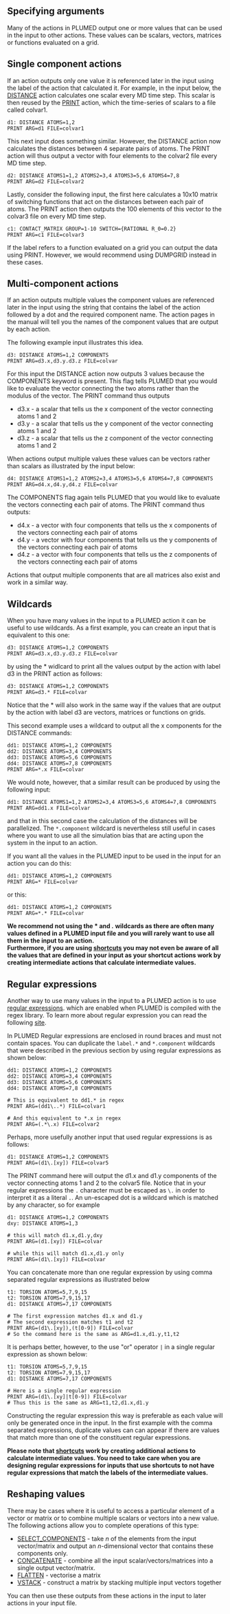 Specifying arguments
--------------------

Many of the actions in PLUMED output one or more values that can be used in the input to other actions.  These values can be
scalars, vectors, matrices or functions evaluated on a grid.

## Single component actions

If an action outputs only one value it is referenced later in the input using the label of the action that calculated it.
For example, in the input below, the [DISTANCE](DISTANCE.md) action calculates one scalar every MD time step.  This scalar is then reused 
by the [PRINT](PRINT.md) action, which the time-series of scalars to a file called colvar1.

```plumed
d1: DISTANCE ATOMS=1,2
PRINT ARG=d1 FILE=colvar1
```

This next input does something similar. However, the DISTANCE action now calculates the distances between 4 separate pairs of atoms.
The PRINT action will thus output a vector with four elements to the colvar2 file every MD time step.

```plumed
d2: DISTANCE ATOMS1=1,2 ATOMS2=3,4 ATOMS3=5,6 ATOMS4=7,8
PRINT ARG=d2 FILE=colvar2
```

Lastly, consider the following input, the first here calculates a 10x10 matrix of switching functions that act on the distances between
each pair of atoms.  The PRINT action then outputs the 100 elements of this vector to the colvar3 file on every MD time step.

```plumed
c1: CONTACT_MATRIX GROUP=1-10 SWITCH={RATIONAL R_0=0.2}
PRINT ARG=c1 FILE=colvar3
```

If the label refers to a function evaluated on a grid you can output the data using PRINT. However, we would recommend using DUMPGRID instead in these cases.

## Multi-component actions

If an action outputs multiple values the component values are referenced later in the input using the string that contains the label of the action 
followed by a dot and the required component name. The action pages in the manual will tell you the names of the component values that are output
by each action.  

The following example input illustrates this idea.  

```plumed
d3: DISTANCE ATOMS=1,2 COMPONENTS
PRINT ARG=d3.x,d3.y.d3.z FILE=colvar
```

For this input the DISTANCE action now outputs 3 values because the COMPONENTS keyword is present. This flag tells PLUMED that you would like to 
evaluate the vector connecting the two atoms rather than the modulus of the vector.  The PRINT command thus outputs

- d3.x - a scalar that tells us the x component of the vector connecting atoms 1 and 2 
- d3.y - a scalar that tells us the y component of the vector connecting atoms 1 and 2
- d3.z - a scalar that tells us the z component of the vector connecting atoms 1 and 2

When actions output multiple values these values can be vectors rather than scalars as illustrated by the input below:

```plumed
d4: DISTANCE ATOMS1=1,2 ATOMS2=3,4 ATOMS3=5,6 ATOMS4=7,8 COMPONENTS
PRINT ARG=d4.x,d4.y,d4.z FILE=colvar
```

The COMPONENTS flag again tells PLUMED that you would like to evaluate the vectors connecting each pair of atoms.  The PRINT command thus outputs:

- d4.x - a vector with four components that tells us the x components of the vectors connecting each pair of atoms
- d4.y - a vector with four components that tells us the y components of the vectors connecting each pair of atoms
- d4.z - a vector with four components that tells us the z components of the vectors connecting each pair of atoms

Actions that output multiple components that are all matrices also exist and work in a similar way.

## Wildcards

When you have many values in the input to a PLUMED action it can be useful to use wildcards.  As a first example, you can create 
an input that is equivalent to this one:

```plumed
d3: DISTANCE ATOMS=1,2 COMPONENTS
PRINT ARG=d3.x,d3.y.d3.z FILE=colvar
```

by using the * widlcard to print all the values output by the action with label d3 in the PRINT action as follows:

```plumed
d3: DISTANCE ATOMS=1,2 COMPONENTS
PRINT ARG=d3.* FILE=colvar
```

Notice that the * will also work in the same way if the values that are output by the action with label d3 are vectors, matrices or functions on grids.

This second example uses a wildcard to output all the x components for the DISTANCE commands:

```plumed
dd1: DISTANCE ATOMS=1,2 COMPONENTS
dd2: DISTANCE ATOMS=3,4 COMPONENTS
dd3: DISTANCE ATOMS=5,6 COMPONENTS
dd4: DISTANCE ATOMS=7,8 COMPONENTS
PRINT ARG=*.x FILE=colvar
```

We would note, however, that a similar result can be produced by using the following input:

```plumed
dd1: DISTANCE ATOMS1=1,2 ATOMS2=3,4 ATOMS3=5,6 ATOMS4=7,8 COMPONENTS
PRINT ARG=dd1.x FILE=colvar
```

and that in this second case the calculation of the distances will be parallelized.  The `*.component` wildcard is nevertheless still useful in cases where
you want to use all the simulation bias that are acting upon the system in the input to an action.

If you want all the values in the PLUMED input to be used in the input for an action you can do this:

```plumed
dd1: DISTANCE ATOMS=1,2 COMPONENTS
PRINT ARG=* FILE=colvar
```

or this:

```plumed
dd1: DISTANCE ATOMS=1,2 COMPONENTS
PRINT ARG=*.* FILE=colvar
```

__We recommend not using the * and *.* wildcards as there are often many values defined in a PLUMED input file and you will rarely want to use all them in the input to an action.  
Furthermore, if you are using [shortcuts](shortcuts.md) you may not even be aware of all the values that are defined in your input as your shortcut actions work by creating intermediate actions 
that calculate intermediate values.__

## Regular expressions

Another way to use many values in the input to a PLUMED action is to use [regular expressions](https://en.wikipedia.org/wiki/Regular_expression).
which are enabled when PLUMED is compiled with the regex library.  To learn more about regular expression you can read the following [site](http://www.regular-expressions.info/reference.html).

In PLUMED Regular expressions are enclosed in round braces and must not contain spaces.  You can duplicate the `label.*` and `*.component` wildcards that were described in the previous section
by using regular expressions as shown below:

```plumed
dd1: DISTANCE ATOMS=1,2 COMPONENTS
dd2: DISTANCE ATOMS=3,4 COMPONENTS
dd3: DISTANCE ATOMS=5,6 COMPONENTS
dd4: DISTANCE ATOMS=7,8 COMPONENTS

# This is equivalent to dd1.* in regex
PRINT ARG=(dd1\..*) FILE=colvar1

# And this equivalent to *.x in regex
PRINT ARG=(.*\.x) FILE=colvar2
```

Perhaps, more usefully another input that used regular expressions is as follows:

```plumed
d1: DISTANCE ATOMS=1,2 COMPONENTS
PRINT ARG=(d1\.[xy]) FILE=colvar5 
```

The PRINT command here will output the d1.x and d1.y components of the vector connecting atoms 1 and 2 to the colvar5 file. Notice that in your regular expressions the
`.` character must be escaped as `\.` in order to interpret it as a literal `.`. An un-escaped dot is a wildcard which is matched by any character,
so for example

```plumed
d1: DISTANCE ATOMS=1,2 COMPONENTS
dxy: DISTANCE ATOMS=1,3

# this will match d1.x,d1.y,dxy
PRINT ARG=(d1.[xy]) FILE=colvar

# while this will match d1.x,d1.y only
PRINT ARG=(d1\.[xy]) FILE=colvar
```

You can concatenate more than one regular expression by using comma separated regular expressions as illustrated below

```plumed
t1: TORSION ATOMS=5,7,9,15
t2: TORSION ATOMS=7,9,15,17
d1: DISTANCE ATOMS=7,17 COMPONENTS

# The first expression matches d1.x and d1.y
# The second expression matches t1 and t2
PRINT ARG=(d1\.[xy]),(t[0-9]) FILE=colvar 
# So the command here is the same as ARG=d1.x,d1.y,t1,t2
```

It is perhaps better, however, to the use "or" operator `|` in a single regular expression as shown below:

```plumed
t1: TORSION ATOMS=5,7,9,15
t2: TORSION ATOMS=7,9,15,17
d1: DISTANCE ATOMS=7,17 COMPONENTS

# Here is a single regular expression
PRINT ARG=(d1\.[xy]|t[0-9]) FILE=colvar
# Thus this is the same as ARG=t1,t2,d1.x,d1.y
```

Constructing the regular expression this way is preferable as each value will only be generated once in the input. In the first example with the comma
separated expressions, duplicate values can can appear if there are values that match more than one of the constituent regular expressions.

**Please note that [shortcuts](shortcuts.md) work by creating additional actions to calculate intermediate values. You need to take care when you are designing regular expressions 
for inputs that use shortcuts to not have regular expressions that match the labels of the intermediate values.**

## Reshaping values

There may be cases where it is useful to access a particular element of a vector or matrix or to combine multiple scalars or vectors into a new value.  The following
actions allow you to complete operations of this type:

- [SELECT_COMPONENTS](SELECT_COMPONENTS.md) - take $n$ of the elements from the input vector/matrix and output an $n$-dimensional vector that contains these components only.
- [CONCATENATE](CONCATENATE.md) - combine all the input scalar/vectors/matrices into a single output vector/matrix.
- [FLATTEN](FLATTEN.md) - vectorise a matrix
- [VSTACK](VSTACK.md) - construct a matrix by stacking multiple input vectors together 

You can then use these outputs from these actions in the input to later actions in your input file.


